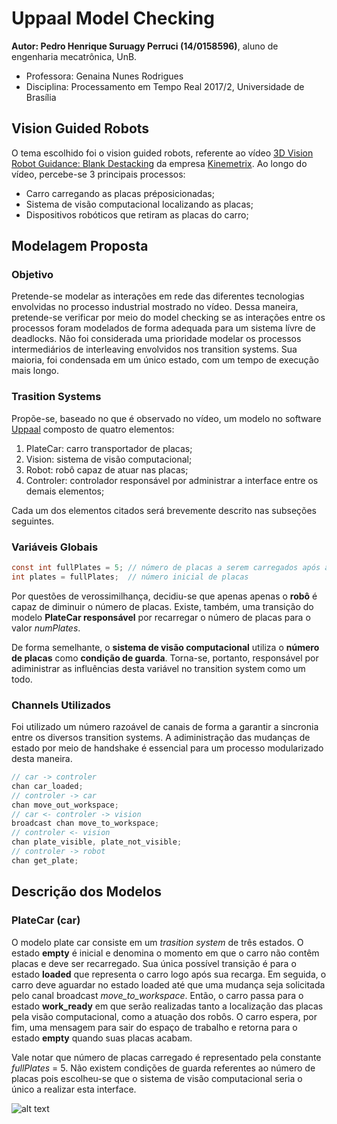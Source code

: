 # Uppaal Model Checking

**Autor: Pedro Henrique Suruagy Perruci (14/0158596)**, aluno de engenharia mecatrônica, UnB.
* Professora: Genaina Nunes Rodrigues
* Disciplina: Processamento em Tempo Real 2017/2, Universidade de Brasília

## Vision Guided Robots

O tema escolhido foi o vision guided robots, referente ao vídeo [3D Vision Robot Guidance: Blank Destacking][ref_video_theme] da empresa [Kinemetrix][ref_kin].
Ao longo do vídeo, percebe-se 3 principais processos:

* Carro carregando as placas préposicionadas;
* Sistema de visão computacional localizando as placas;
* Dispositivos robóticos que retiram as placas do carro;

## Modelagem Proposta

### Objetivo

Pretende-se modelar as interações em rede das diferentes tecnologias envolvidas no processo industrial mostrado no vídeo.
Dessa maneira, pretende-se verificar por meio do model checking se as interações entre os processos foram modelados de forma adequada para um sistema lívre de deadlocks.
Não foi considerada uma prioridade modelar os processos intermediários de interleaving envolvidos nos transition systems.
Sua maioria, foi condensada em um único estado, com um tempo de execução mais longo.

### Trasition Systems

Propõe-se, baseado no que é observado no vídeo, um modelo no software [Uppaal][ref_uppaal] composto de quatro elementos:

1. PlateCar: carro transportador de placas;
2. Vision: sistema de visão computacional;
3. Robot: robô capaz de atuar nas placas;
4. Controler: controlador responsável por administrar a interface entre os demais elementos;

Cada um dos elementos citados será brevemente descrito nas subseções seguintes.

### Variáveis Globais

``` C
const int fullPlates = 5; // número de placas a serem carregados após a transição empty -> loaded
int plates = fullPlates;  // número inicial de placas
```

Por questões de verossimilhança, decidiu-se que apenas apenas o **robô** é capaz de diminuir o número de placas.
Existe, também, uma transição do modelo **PlateCar responsável** por recarregar o número de placas para o valor *numPlates*.

De forma semelhante, o **sistema de visão computacional** utiliza o **número de placas** como **condição de guarda**.
Torna-se, portanto, responsável por adiministrar as influências desta variável no transition system como um todo.

### Channels Utilizados

Foi utilizado um número razoável de canais de forma a garantir a sincronia entre os diversos transition systems.
A adiministração das mudanças de estado por meio de handshake é essencial para um processo modularizado desta maneira.

``` C
// car -> controler
chan car_loaded;
// controler -> car
chan move_out_workspace;
// car <- controler -> vision
broadcast chan move_to_workspace;
// controler <- vision
chan plate_visible, plate_not_visible;
// controler -> robot
chan get_plate;
```

## Descrição dos Modelos

### PlateCar (car)

O modelo plate car consiste em um *trasition system* de três estados.
O estado **empty** é inicial e denomina o momento em que o carro não contêm placas e deve ser recarregado.
Sua única possível transição é para o estado **loaded** que representa o carro logo após sua recarga.
Em seguida, o carro deve aguardar no estado loaded até que uma mudança seja solicitada pelo canal broadcast *move_to_workspace*.
Então, o carro passa para o estado **work_ready** em que serão realizadas tanto a localização das placas pela visão computacional, como a atuação dos robôs.
O carro espera, por fim, uma mensagem para sair do espaço de trabalho e retorna para o estado **empty** quando suas placas acabam.

Vale notar que número de placas carregado é representado pela constante *fullPlates* = 5.
Não existem condições de guarda referentes ao número de placas pois escolheu-se que o sistema de visão computacional seria o único a realizar esta interface.

![alt text][PlateCar Image]

[PlateCar Image]: https://github.com/Perruci/ptr_model_checking/tree/master/model/docs/plate_car.png "PlateCar Transiion System"

[ref_video_theme]: https://www.youtube.com/watch?v=OIeRglPlnUU&feature=youtu.be
[ref_kin]: http://kinemetrix.com
[ref_uppaal]: http://www.uppaal.org
